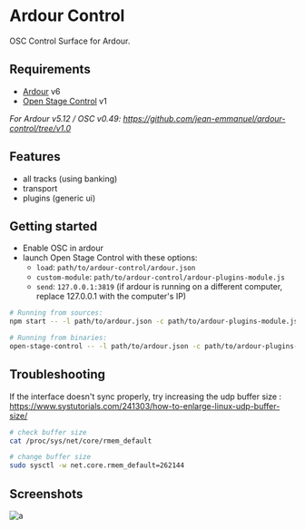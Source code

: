 # Ardour Control

OSC Control Surface for Ardour.

## Requirements

- [Ardour](http://ardour.org/) v6
- [Open Stage Control](https://github.com/jean-emmanuel/open-stage-control) v1


*For Ardour v5.12 / OSC v0.49: https://github.com/jean-emmanuel/ardour-control/tree/v1.0*

## Features

- all tracks (using banking)
- transport
- plugins (generic ui)

## Getting started

- Enable OSC in ardour
- launch Open Stage Control with these options:
  - `load`: `path/to/ardour-control/ardour.json`
  - `custom-module`: `path/to/ardour-control/ardour-plugins-module.js`
  - `send`: `127.0.0.1:3819` (if ardour is running on a different computer, replace 127.0.0.1 with the computer's IP)

```bash
# Running from sources:
npm start -- -l path/to/ardour.json -c path/to/ardour-plugins-module.js -s 127.0.0.1:3819

# Running from binaries:
open-stage-control -- -l path/to/ardour.json -c path/to/ardour-plugins-module.js -s 127.0.0.1:3819

```

## Troubleshooting

If the interface doesn't sync properly, try increasing the udp buffer size :
https://www.systutorials.com/241303/how-to-enlarge-linux-udp-buffer-size/
```bash
# check buffer size
cat /proc/sys/net/core/rmem_default

# change buffer size
sudo sysctl -w net.core.rmem_default=262144


```
## Screenshots

![a](https://user-images.githubusercontent.com/5261671/80501610-eb489880-896f-11ea-86bc-82c5c40ffeb2.png)
